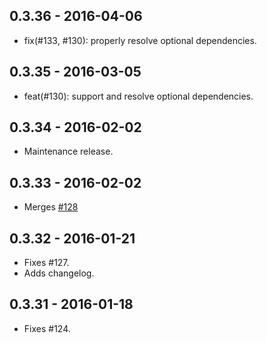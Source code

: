 ## 0.3.36 - 2016-04-06

- fix(#133, #130): properly resolve optional dependencies.

## 0.3.35 - 2016-03-05

- feat(#130): support and resolve optional dependencies.

## 0.3.34 - 2016-02-02

- Maintenance release.

## 0.3.33 - 2016-02-02

- Merges [#128](https://github.com/h2non/nar/pull/128)

## 0.3.32 - 2016-01-21

- Fixes #127.
- Adds changelog.

## 0.3.31 - 2016-01-18

- Fixes #124.

